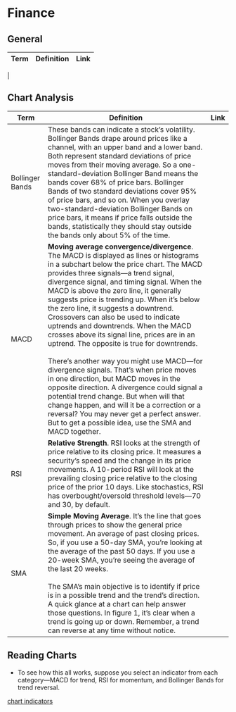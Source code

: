 # Finance

## General

| Term | Definition | Link |
| ---- | ---------- | ---- |
|

## Chart Analysis

| Term            | Definition                                                                                                                                                                                                                                                                                                                                                                                                                                                                                                                                                                                                                                                                                                                                                                                                                                                                                                                          | Link |
| --------------- | ----------------------------------------------------------------------------------------------------------------------------------------------------------------------------------------------------------------------------------------------------------------------------------------------------------------------------------------------------------------------------------------------------------------------------------------------------------------------------------------------------------------------------------------------------------------------------------------------------------------------------------------------------------------------------------------------------------------------------------------------------------------------------------------------------------------------------------------------------------------------------------------------------------------------------------- | ---- |
| Bollinger Bands | These bands can indicate a stock’s volatility. Bollinger Bands drape around prices like a channel, with an upper band and a lower band. Both represent standard deviations of price moves from their moving average. So a one-standard-deviation Bollinger Band means the bands cover 68% of price bars. Bollinger Bands of two standard deviations cover 95% of price bars, and so on. When you overlay two-standard-deviation Bollinger Bands on price bars, it means if price falls outside the bands, statistically they should stay outside the bands only about 5% of the time.                                                                                                                                                                                                                                                                                                                                               |
| MACD            | **Moving average convergence/divergence**. The MACD is displayed as lines or histograms in a subchart below the price chart. The MACD provides three signals—a trend signal, divergence signal, and timing signal. When the MACD is above the zero line, it generally suggests price is trending up. When it’s below the zero line, it suggests a downtrend. Crossovers can also be used to indicate uptrends and downtrends. When the MACD crosses above its signal line, prices are in an uptrend. The opposite is true for downtrends.<br><br>There’s another way you might use MACD—for divergence signals. That’s when price moves in one direction, but MACD moves in the opposite direction. A divergence could signal a potential trend change. But when will that change happen, and will it be a correction or a reversal? You may never get a perfect answer. But to get a possible idea, use the SMA and MACD together. |
| RSI             | **Relative Strength**. RSI looks at the strength of price relative to its closing price. It measures a security’s speed and the change in its price movements. A 10-period RSI will look at the prevailing closing price relative to the closing price of the prior 10 days. Like stochastics, RSI has overbought/oversold threshold levels—70 and 30, by default.                                                                                                                                                                                                                                                                                                                                                                                                                                                                                                                                                                  |
| SMA             | **Simple Moving Average**. It’s the line that goes through prices to show the general price movement. An average of past closing prices. So, if you use a 50-day SMA, you’re looking at the average of the past 50 days. If you use a 20-week SMA, you’re seeing the average of the last 20 weeks.<br><br>The SMA’s main objective is to identify if price is in a possible trend and the trend’s direction. A quick glance at a chart can help answer those questions. In figure 1, it’s clear when a trend is going up or down. Remember, a trend can reverse at any time without notice.                                                                                                                                                                                                                                                                                                                                         |


## Reading Charts

* To see how this all works, suppose you select an indicator from each category—MACD for trend, RSI for momentum, and Bollinger Bands for trend reversal.

[chart indicators](https://tickertape.tdameritrade.com/trading/three-indicators-to-check-before-the-trade-16986)